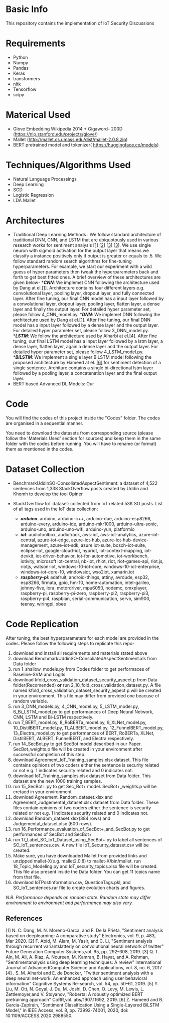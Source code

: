 # Basic Info
This repository contains the implementation of IoT Security Discussions
# Requirements

*   Python
*   Numpy
*   Pandas
*   Keras
*   transformers
*   nltk
*   Tensorflow
*   scipy

# Materical Used

*   Glove Embedding Wikipedia 2014 + Gigaword- 200D (https://nlp.stanford.edu/projects/glove/)
*   Mallet (http://mallet.cs.umass.edu/dist/mallet-2.0.8.zip)
*   BERT pretrained model and tokenizer( https://huggingface.co/models)

# Techniques/Algorithms Used
*   Natural Language Processings 
*   Deep Learning
*   SGD
*   Logistic Regression
*   LDA Mallet

# Architectures
*   Traditional Deep Learning Methods : We follow standard architecture of traditional DNN, CNN, and LSTM that are ubiquotously used in various research works for sentiment         analysis [[1]](#1) [[2]](#2) [[3]](#3) [[3]](#3). We use single neuron with sigmoid activation for the output layer that means we classify a instance positively only if output is greater or equals to .5. We follow standard random search algorithms for fine-tuning hyperparameters. For example, we start our experiment with a wild guess of hyper parameters then tweak the hyperparameters back and forth to get best fitted ones. A brief overview of these architectures are given below-
    *___CNN___: We implemet CNN following the architecture used by Dang at el.[[1]](#1). Architecture contains four different layers e.g. convolutional layer, pooling layer, dropout layer, and fully connected layer. After fine tuning, our final CNN model has a input layer followed by a convolutional layer, dropout layer, pooling layer, flatten layer, a dense layer and finally the output layer. For detailed hyper parameter set, please follow 4_CNN_model.py.
    *___DNN___: We implemet DNN following the architecture used by Dang at el.[[1]](#1). After fine tuning, our final DNN model has a input layer followed by a dense layer and the output layer. For detailed hyper parameter set, please follow 3_DNN_model.py.
    *___LSTM___: We follow the architecture used by Alharbi at el.[[4]](#4). After fine tuning, our final LSTM model has a input layer followed by a lstm layer, a dense layer, flatten layer, again a dense layer and the output layer. For detailed hyper parameter set, please follow 4_LSTM_model.py.
    *___BiLSTM___: We implement a single layer BiLSTM model following the proposed architecture by Hameed at el. [[6]](#6) for sentiment detection of a single sentence. Architure contains a single bi-directional lstm layer followed by a pooling layer, a concatenation layer and the final output layer.
*   BERT based Advanced DL Models: Our  
# Code
You will find the codes of this project inside the "Codes" folder. The codes are organised in a sequential manner.

You need to download the datasets from corresponding source (please follow the 'Materials Used' section for sources) and keep them in the same folder with the codes before running. You will have to rename (or format) them as mentioned in the codes.

# Dataset Collection
*   BenchmarkUddinSO-ConsoliatedAspectSentiment: a dataset of 4,522 sentences from 1,338 StackOverflow posts created by Uddin and Khomh to develop the tool Opiner
*   StackOverflow IoT dataset: collected from IoT related 53K SO posts.
    List of all tags used in the IoT data collection:
    
    
    * ___arduino___: arduino, arduino-c++, arduino-due, arduino-esp8266, arduino-every, arduino-ide, arduino-mkr1000, arduino-ultra-sonic, arduino-uno, arduino-uno-wifi, arduino-yun, platformio
    * ___iot___: audiotoolbox, audiotrack, aws-iot, aws-iot-analytics, azure-iot-central, azure-iot-edge, azure-iot-hub, azure-iot-hub-device-management, azure-iot-sdk, azure iot-suite, bosch-iot-suite, eclipse-iot, google-cloud-iot, hypriot, iot-context-mapping, iot-devkit, iot-driver-behavior, iot-for-automotive, iot-workbench, iotivity, microsoft iot-central, nb-iot, rhiot, riot, riot-games-api, riot.js, riotjs, watson-iot, windows-10-iot-core, windows-10-iot-enterprise, windows-iot-core-10, windowsiot, wso2iot, xamarin.iot
    * ___raspberry-pi___: adafruit, android-things, attiny, avrdude, esp32, esp8266, firmata, gpio, hm-10, home-automation, intel-galileo, johnny-five, lora, motordriver, mpu6050, nodemc, omxplayer, raspberry-pi, raspberry-pi-zero, raspberry-pi2, raspberry-pi3, raspberry-pi4, raspbian, serial-communication, servo, sim900, teensy, wiringpi, xbee


# Code Replication
After tuning, the best hyperparameters for each model are provided in the codes. Please follow the following steps to replicate this repo- 
1. download and install all requirements and materials stated above 
1. download BenchmarkUddinSO-ConsoliatedAspectSentiment.xls from Data folder
1. run 1_shallow_models.py from Codes folder to get performaces of Baseline-SVM and Logits
1. download kfold_cross_validation_dataset_security_aspect.p from Data folder(Recomended) **or** run 2_10_fold_cross_validation_dataset.py. A file named kfold_cross_validation_dataset_security_aspect.p will be created in your environment. This file may differ from provided one beacuse of random variable. 
1. run 3_DNN_models.py, 4_CNN_model.py, 5_LSTM_model.py, 6_Bi_LSTM_model.py to get performances of Deep Neural Network, CNN, LSTM and Bi-LSTM respectively.
1. run 7_BERT_model.py, 8_RoBERTa_model.py, 9_XLNet_model.py, 10_DistilBERT_model.py, 11_ALBERT_model.py, 12_FunnelBERT_model.py, 13_Electra_model.py to get performances of BERT, RoBERTa, XLNet, DistilBERT, ALBERT, FunnelBERT, and Electra respectively.
1. run 14_SecBot.py to get SecBot model described in our Paper. SecBot_weights.p file will be created in your environment after successful completion of this step. 
1. download Agreement_IoT_Training_samples.xlsx dataset. This file contains opinions of two coders either the sentence is security related or not e.g. 1 indicates security related and 0 indicates not. 
1. download IoT_Training_samples.xlsx dataset from Data folder. This dataset are the new 1000 training samples. 
1. run 15\_SecBot+.py to get Sec\_Bot+ model. SecBot+\_weights.p will be cretaed in your environment
1. download Agreement\_Random_dataset.xlsx and Agreement_Judgemental_dataset.xlsx dataset from Data folder. These files contain opinions of two coders either the sentence is security related or not e.g. 1 indicates security related and 0 indicates not.
1. download Random_dataset.xlsx(384 rows) and Judgemental_dataset.xlsx (600 rows).
1. run 16_Performance\_evaluation\_of\_SecBot\+\_and\_SecBot.py to get performances of SecBot and SecBot+
1. run 17_Label_SO_IoT_Dataset_using_SecBot+.py to label all sentences of SO_IoT_sentences.csv. A new file IoT_Security_dataset.csv will be created.
1. Make sure, you have downloaded Mallet from provided links and unzipped mallet-X(e.g. mallet2.0.8) to mallet-X/bin/mallet. run 18_Topic_Modeling.py and IoT_security_topics.xlsx file will be created. This file also present inside the Data folder. You can get 11 topics name from that file.
1. downlaod IoTPostInformation.csv, QuestionTags.pkl, and SO_IoT_sentences.rar file to create evolution charts and figures.

_N.B. Performance depends on random state. Random state may differ environment to environment and performance may also vary._

## References
<a id="1" >[1]</a>
N. C. Dang, M. N. Moreno-Garca, and F. De la Prieta, "Sentiment analysis based on deeplearning: A comparative study" Electronics, vol. 9, p. 483, Mar 2020.
<a id="2" >[2]</a>
F. Abid,  M. Alam,  M. Yasir,  and C. Li,  "Sentiment analysis through recurrent variantslatterly on convolutional neural network of twitter" Future Generation Computer Systems,vol. 95, pp. 292–308, 2019.
<a id="3" >[3]</a>
Q. T. Ain, M. Ali, A. Riaz, A. Noureen, M. Kamran, B. Hayat, and A. Rehman, "Sentimentanalysis using deep learning techniques:  A review" International Journal of AdvancedComputer Science and Applications, vol. 8, no. 6, 2017
<a id="4" >[4]</a>
. S. M. Alharbi and E. de Doncker, "Twitter sentiment analysis with a deep neural net-work:  An enhanced approach using user behavioral information" Cognitive Systems Re-search, vol. 54, pp. 50–61, 2019.
<a id="5" >[5]</a>
Y. Liu, M. Ott, N. Goyal, J. Du, M. Joshi, D. Chen, O. Levy, M. Lewis, L. Zettlemoyer,and V. Stoyanov,  "Roberta:  A robustly optimized BERT pretraining approach" CoRR,vol. abs/1907.11692, 2019.
<a id="6">[6]</a>
Z. Hameed and B. Garcia-Zapirain, "Sentiment Classification Using a Single-Layered BiLSTM Model," in IEEE Access, vol. 8, pp. 73992-74001, 2020, doi: 10.1109/ACCESS.2020.2988550.

